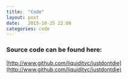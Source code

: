 ```yaml
---
title:  "Code"
layout: post
date:   2015-10-25 22:08
categories: code
---
```


### Source code can be found here:
[http://www.github.com/liquidityc/justdontdie](http://www.github.com/liquidityc/justdontdie)
